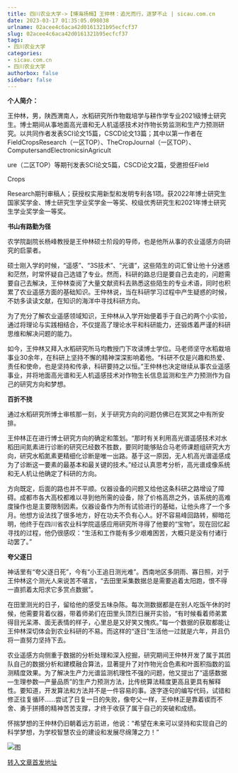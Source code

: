 ```yaml
---
title: 四川农业大学->【博海扬楫】王仲林：追光而行，逐梦不止 | sicau.com.cn
date: 2023-03-17 01:35:05.098038
urlname: 02acee4c6aca42d0161321b95ecfcf37
slug: 02acee4c6aca42d0161321b95ecfcf37
tags: 
- 四川农业大学
categories:
- sicau.com.cn
- 四川农业大学
authorbox: false
sidebar: false
---
```

**个人简介：**

王仲林，男，陕西渭南人，水稻研究所作物栽培学与耕作学专业2021级博士研究生。博士期间从事地面高光谱和无人机遥感技术对作物长势监测和生产力预测研究。以共同作者发表SCI论文15篇，CSCD论文13篇；其中以第一作者在FieldCropsResearch（一区TOP）、TheCropJournal（一区TOP）、ComputersandElectronicsinAgricult
<!--more-->
ure（二区TOP）等期刊发表SCI论文5篇，CSCD论文2篇，受邀担任Field

Crops

Research期刊审稿人；获授权实用新型和发明专利各1项。获2022年博士研究生国家奖学金、博士研究生学业奖学金一等奖、校级优秀研究生和2021年博士研究生学业奖学金一等奖。

**书山有路勤为径**

农学院副院长杨峰教授是王仲林硕士阶段的导师，也是他所从事的农业遥感方向研究的启蒙者。

硕士刚入学的时候，“遥感”、“3S技术”、“光谱”，这些陌生的词汇曾让他十分迷惑和茫然，时常怀疑自己选错了专业。然而，科研的路总归是要自己去走的，问题需要自己去解决，王仲林查阅了大量文献资料去熟悉这些陌生的专业术语，同时也积累了农业遥感方面的基础知识。王仲林说，当在科研学习过程中产生疑惑的时候，不妨多读读文献，在知识的海洋中寻找科研方向。

为了充分了解农业遥感领域知识，王仲林从入学开始便着手于自己的两个小实验，通过将理论与实践相结合，不仅提高了理论水平和科研能力，还锻炼着严谨的科研思维和解决问题的能力。

如今，王仲林又拜入水稻研究所马均教授门下攻读博士学位。马老师坚守水稻栽培事业30余年，在科研上坚持不懈的精神深深影响着他。“科研不仅是兴趣和热爱、责任和使命，也是坚持和传承，科研要持之以恒。”王仲林也决定继续从事农业遥感事业，并将地面高光谱和无人机遥感技术对作物生长信息监测和生产力预测作为自己的研究方向和梦想。

**百折不挠**

通过水稻研究所博士审核那一刻，关于研究方向的问题仿佛已在冥冥之中有所安排。

王仲林正在进行博士研究方向的确定和策划。“那时有关利用高光谱遥感技术对水稻田间氮素进行诊断的研究已经数不胜数，要同时能够贴合马老师课题组研究大方向，研究水稻氮素更精细化诊断是唯一出路。基于这一原因，无人机高光谱遥感成为了诊断这一要素的最基本和最关键的技术。”经过认真思考分析，高光谱成像系统和无人机让他确定了科研的方向。

方向既定，后面的路也并不平顺。仪器设备的问题又给他这条科研之路增设了障碍。成都市各大高校都难以寻到他所需的设备，除了价格高昂之外，该系统的高难度操作也是主要限制因素。仪器设备作为所有试验进行的基础，让他头疼了一个多月。他想方设法找了很多地方，好在功夫不负有心人。好不容易峰回路转，柳暗花明，他终于在四川省农业科学院遥感应用研究所寻得了他要的“宝物”。现在回忆起寻找的过程，他仍很感叹：“生活和工作能有多少艰难困苦，大概只是没有付诸行动罢了。”

**夸父逐日**

神话里有“夸父逐日死”，今有“小王追日测光难”。西南地区多阴雨、寡日照，对于王仲林这个测光人来说苦不堪言，“去田里采集数据总是需要追着太阳跑，恨不得一直抓着太阳求它多赏点数据”。

在田里测光的日子，留给他的感受五味杂陈。每次测数据都是在别人吃饭午休的时候，他需要背着仪器，带着师弟们在田里头顶烈日展开实验，“有时候看着师弟累得目光呆滞、面无表情的样子，心里总是又好笑又愧疚。”每一个数据的获取都能让王仲林深切体会到农业科研的不易。而这样的“逐日”生活他一过就是六年，并且仍将一直努力坚持下去。

农业遥感方向侧重于数据的分析处理和深入挖掘，研究期间王仲林开发了属于其团队自己的数据分析和建模融合算法，显著提升了对作物光合色素和叶面积指数的监测精度效果。为了解决生产力光谱监测机理性不强的问题，他又提出了“遥感数据—生理参数—产量品质”的生产力预测方法，比传统算法精度更高且更具有解释性。要知道，开发算法和方法并不是一件容易的事。逐字逐句的编写代码，试错和修正往复循环……尝试了日复一日的失败，像夸父一样，王仲林正是靠着锲而不舍、勇于拼搏的精神苦苦支撑，才终于收获了属于自己的突破和成绩。

怀揣梦想的王仲林仍旧朝着远方前进，他说：“希望在未来可以坚持和实现自己的科学梦想，为学校智慧农业的建设和发展尽绵薄之力！”

![图](https://news.sicau.edu.cn/__local/7/77/A7/C5A2A75C8FAFD3D1DD0AF9FCD62_E7955891_1A9AD.jpg)

[转入文章首发地址](https://news.sicau.edu.cn/info/1078/71426.htm)